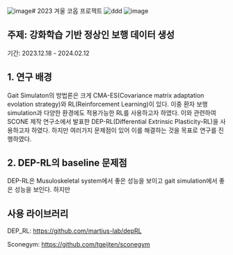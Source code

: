 ![image](https://github.com/sepengsu/winter_co_op/assets/111292354/95436f89-6a91-44c4-a931-ef0787c48507)# 2023 겨울 코옵 프로젝트
![ddd](https://github.com/sepengsu/winter_co_op/assets/111292354/3573eb4b-9ff7-4211-93a5-1ca8cbd39391)
![image](https://github.com/sepengsu/winter_co_op/assets/111292354/d245bc9d-b782-4b3d-b122-101104a1ab95)
## 주제: 강화학습 기반 정상인 보행 데이터 생성 
기간: 2023.12.18 - 2024.02.12
## 1. 연구 배경 
Gait Simulaton의 방법론은 크게 CMA-ES(Covariance matrix adaptation evolation strategy)와 RL(Reinforcement Learning)이 있다. 이중 환자 보행 simulation과 다양한 환경에도 적용가능한 RL를 사용하고자 하였다. 이와 관련하여 SCONE 제작 연구소에서 발표한 DEP-RL(Differential Extrinsic Plasticity-RL)을 사용하고자 하였다. 하지만 여러가지 문제점이 있어 이를 해결하는 것을 목표로 연구를 진행하였다.

## 2. DEP-RL의 baseline 문제점
DEP-RL은 Musuloskeletal system에서 좋은 성능을 보이고 gait simulation에서 좋은 성능을 보인다. 하지만 



## 사용 라이브러리


DEP_RL: https://github.com/martius-lab/depRL

Sconegym: https://github.com/tgeijten/sconegym
